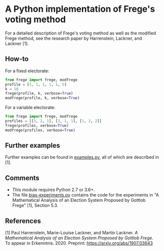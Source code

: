 # A Python implementation of Frege's voting method

For a detailed description of Frege's voting method as well as the modified Frege method, see the research paper by Harrenstein, Lackner, and Lackner [1].

## How-to
For a fixed electorate:

```python
from frege import frege, modfrege 
profile = [1, 1, 1, 1, 1, 5]
k = 10
frege(profile, k, verbose=True)
modfrege(profile, k, verbose=True)
```

For a variable electorate:

```python
from frege import frege, modfrege
profiles = [[3, 2, 1], [3, 1, 1], [1, 2, 2]]
frege(profiles, verbose=True)
modfrege(profiles, verbose=True)
```

## Further examples

Further examples can be found in [examples.py](examples.py), all of which are described in [1].


## Comments

* This module requires Python 2.7 or 3.6+.
* The file [bias-experiments.py](bias-experiments.py) contains the code for the experiments in "A Mathematical Analysis of an Election System Proposed by Gottlob Frege" [1], Section 5.3.

## References

[1] Paul Harrenstein, Marie-Louise Lackner, and Martin Lackner. *A Mathematical Analysis of an Election System Proposed by Gottlob Frege*. To appear in Erkenntnis. 2020. Preprint: https://arxiv.org/abs/1907.03643

